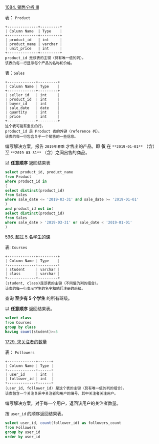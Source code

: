 [1084. 销售分析 III](https://leetcode.cn/problems/sales-analysis-iii/)

表： `Product`

```
+--------------+---------+
| Column Name  | Type    |
+--------------+---------+
| product_id   | int     |
| product_name | varchar |
| unit_price   | int     |
+--------------+---------+
product_id 是该表的主键（具有唯一值的列）。
该表的每一行显示每个产品的名称和价格。
```

表：`Sales`

```
+-------------+---------+
| Column Name | Type    |
+-------------+---------+
| seller_id   | int     |
| product_id  | int     |
| buyer_id    | int     |
| sale_date   | date    |
| quantity    | int     |
| price       | int     |
+------ ------+---------+
这个表可能有重复的行。
product_id 是 Product 表的外键（reference 列）。
该表的每一行包含关于一个销售的一些信息。
```

编写解决方案，报告 `2019年春季` 才售出的产品。即 **仅** 在 `**2019-01-01**` （含）至 `**2019-03-31**` （含）之间出售的商品。

以 **任意顺序** 返回结果表

```sql
select product_id, product_name 
from Product 
where product_id in 
(
select distinct(product_id) 
from Sales 
where sale_date <= '2019-03-31' and sale_date >= '2019-01-01'
)
and product_id not in(
select distinct(product_id) 
from Sales 
where sale_date > '2019-03-31' or sale_date < '2019-01-01'
)
```



[596. 超过 5 名学生的课](https://leetcode.cn/problems/classes-more-than-5-students/)

表: `Courses`

```
+-------------+---------+
| Column Name | Type    |
+-------------+---------+
| student     | varchar |
| class       | varchar |
+-------------+---------+
(student, class)是该表的主键（不同值的列的组合）。
该表的每一行表示学生的名字和他们注册的班级。
```

查询 **至少有 5 个学生** 的所有班级。

以 **任意顺序** 返回结果表。

```sql
select class 
from Courses 
group by class 
having count(student)>=5
```



[1729. 求关注者的数量](https://leetcode.cn/problems/find-followers-count/)

表： `Followers`

```
+-------------+------+
| Column Name | Type |
+-------------+------+
| user_id     | int  |
| follower_id | int  |
+-------------+------+
(user_id, follower_id) 是这个表的主键（具有唯一值的列的组合）。
该表包含一个关注关系中关注者和用户的编号，其中关注者关注用户。
```

编写解决方案，对于每一个用户，返回该用户的关注者数量。

按 `user_id` 的顺序返回结果表。

```sql
select user_id, count(follower_id) as followers_count 
from Followers 
group by user_id 
order by user_id
```

